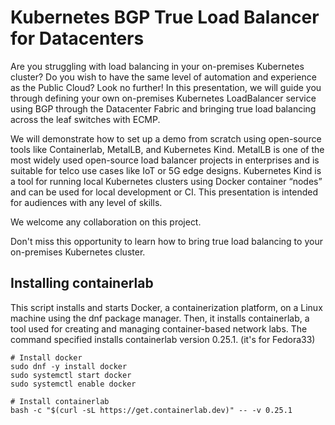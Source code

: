 # Kubernetes BGP True Load Balancer for Datacenters

Are you struggling with load balancing in your on-premises Kubernetes cluster? Do you wish to have the same level of automation and experience as the Public Cloud? Look no further! In this presentation, we will guide you through defining your own on-premises Kubernetes LoadBalancer service using BGP through the Datacenter Fabric and bringing true load balancing across the leaf switches with ECMP.

We will demonstrate how to set up a demo from scratch using open-source tools like Containerlab, MetalLB, and Kubernetes Kind. MetalLB is one of the most widely used open-source load balancer projects in enterprises and is suitable for telco use cases like IoT or 5G edge designs. Kubernetes Kind is a tool for running local Kubernetes clusters using Docker container “nodes” and can be used for local development or CI.
This presentation is intended for audiences with any level of skills.

We welcome any collaboration on this project.

Don't miss this opportunity to learn how to bring true load balancing to your on-premises Kubernetes cluster.

## Installing containerlab

This script installs and starts Docker, a containerization platform, on a Linux machine using the dnf package manager. Then, it installs containerlab, a tool used for creating and managing container-based network labs. The command specified installs containerlab version 0.25.1. (it's for Fedora33)

```
# Install docker
sudo dnf -y install docker
sudo systemctl start docker
sudo systemctl enable docker

# Install containerlab
bash -c "$(curl -sL https://get.containerlab.dev)" -- -v 0.25.1
```


